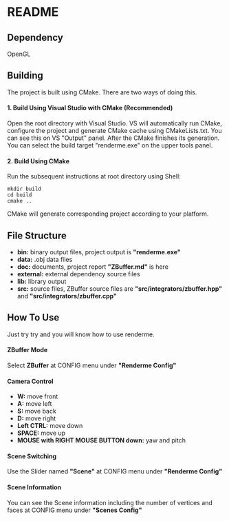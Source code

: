 # README

## Dependency

OpenGL

## Building

The project is built using CMake. There are two ways of doing this.

#### 1. Build Using Visual Studio with CMake (Recommended)

Open the root directory with Visual Studio. 
VS will automatically run CMake, configure the project and generate CMake cache using CMakeLists.txt. 
You can see this on VS "Output" panel.
After the CMake finishes its generation. 
You can select the build target "renderme.exe" on the upper tools panel.

#### 2. Build Using CMake

Run the subsequent instructions at root directory using Shell:

```shell
mkdir build
cd build
cmake ..
```
CMake will generate corresponding project according to your platform.


## File Structure

- **bin:** binary output files, project output is **"renderme.exe"**
- **data:** .obj data files
- **doc:** documents, project report **"ZBuffer.md"** is here
- **external:** external dependency source files
- **lib:** library output
- **src:** source files, ZBuffer source files are **"src/integrators/zbuffer.hpp"** and **"src/integrators/zbuffer.cpp"**

## How To Use

Just try try and you will know how to use renderme.

#### ZBuffer Mode
Select **ZBuffer** at CONFIG menu under **"Renderme Config"**

#### Camera Control
- **W:** move front
- **A:** move left
- **S:** move back
- **D:** move right
- **Left CTRL:** move down
- **SPACE:** move up
- **MOUSE with RIGHT MOUSE BUTTON down:** yaw and pitch

#### Scene Switching
Use the Slider named **"Scene"** at CONFIG menu under **"Renderme Config"**

#### Scene Information
You can see the Scene information including the number of vertices and faces at CONFIG menu under **"Scenes Config"**
